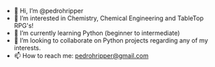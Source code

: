 - 👋 Hi, I’m @pedrohripper
- 👀 I’m interested in Chemistry, Chemical Engineering and TableTop RPG's!
- 🌱 I’m currently learning Python (beginner to intermediate) 
- 💞️ I’m looking to collaborate on Python projects regarding any of my interests.
- 📫 How to reach me: pedrohripper@gmail.com

<!---
pedrohripper/pedrohripper is a ✨ special ✨ repository because its `README.md` (this file) appears on your GitHub profile.
You can click the Preview link to take a look at your changes.
--->
